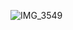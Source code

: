 ![IMG_3549](https://github.com/tayloraswift/tayloraswift/assets/2556986/49294d06-fa31-4b92-9866-bd7d1502ca0c)
